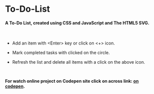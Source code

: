 # To-Do-List

#### A To-Do List, created using CSS and JavaScript and The HTML5 SVG.
<br />

- Add an item with &lt;Enter> key or click on &lt;+> icon.

- Mark completed tasks with clicked on the circle.

- Refresh the list and delete all items with a click on the above icon.
<br />

**For watch online project on Codepen site click on across link: [on codepen](https://codepen.io/sepand/pen/dyGQmdG/).**
